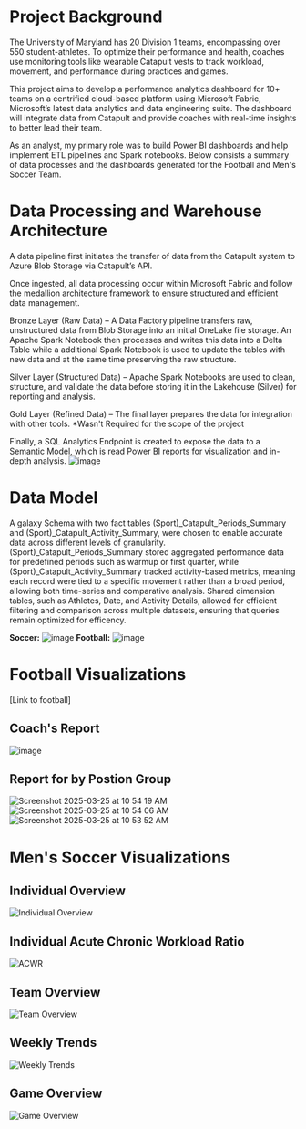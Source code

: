 # Project Background
The University of Maryland has 20 Division 1 teams, encompassing over 550 student-athletes. To optimize their performance and health, coaches use monitoring tools like wearable Catapult vests to track workload, movement, and performance during practices and games.

This project aims to develop a performance analytics dashboard for 10+ teams on a centrified cloud-based platform using Microsoft Fabric, Microsoft’s latest data analytics and data engineering suite. The dashboard will integrate data from Catapult and provide coaches with real-time insights to better lead their team.

As an analyst, my primary role was to build Power BI dashboards and help implement ETL pipelines and Spark notebooks. Below consists a summary of data processes and the dashboards generated for the Football and Men's Soccer Team.

# Data Processing and Warehouse Architecture
A data pipeline first initiates the transfer of data from the Catapult system to Azure Blob Storage via Catapult’s API.

Once ingested, all data processing occur within Microsoft Fabric and follow the medallion architecture framework to ensure structured and efficient data management.

Bronze Layer (Raw Data) – A Data Factory pipeline transfers raw, unstructured data from Blob Storage into an initial OneLake file storage. An Apache Spark Notebook then processes and writes this data into a Delta Table while a additional Spark Notebook is used to update the tables with new data and at the same time preserving the raw structure.

Silver Layer (Structured Data) – Apache Spark Notebooks are used to clean, structure, and validate the data before storing it in the Lakehouse (Silver) for reporting and analysis.

Gold Layer (Refined Data) – The final layer prepares the data for integration with other tools. *Wasn't Required for the scope of the project

Finally, a SQL Analytics Endpoint is created to expose the data to a Semantic Model, which is read Power BI reports for visualization and in-depth analysis.
![image](https://github.com/user-attachments/assets/fd0b18b9-ce0f-485e-ba95-b1c9bf717dec)

# Data Model
A galaxy Schema with two fact tables (Sport)_Catapult_Periods_Summary and (Sport)_Catapult_Activity_Summary, were chosen to enable accurate data across different levels of granularity. (Sport)_Catapult_Periods_Summary stored aggregated performance data for predefined periods such as warmup or first quarter, while (Sport)_Catapult_Activity_Summary tracked activity-based metrics, meaning each record were tied to a specific movement rather than a broad period, allowing both time-series and comparative analysis. Shared dimension tables, such as Athletes, Date, and Activity Details, allowed for efficient filtering and comparison across multiple datasets, ensuring that queries remain optimized for efficency. 

**Soccer:**
![image](https://github.com/user-attachments/assets/289cc0e0-2e20-41a5-99a1-fa5bdb6a21f9)
**Football:**
![image](https://github.com/user-attachments/assets/d4c6f7ac-796b-49d5-a553-399579ebc417)


# Football Visualizations
[Link to football]
## Coach's Report
![image](https://github.com/user-attachments/assets/1031618d-4beb-43b8-a576-1acae09cb16c)

## Report for by Postion Group
![Screenshot 2025-03-25 at 10 54 19 AM](https://github.com/user-attachments/assets/b1cdba40-2cee-4f09-ac6e-26b44e5599ab)
![Screenshot 2025-03-25 at 10 54 06 AM](https://github.com/user-attachments/assets/a23f0d13-d520-432f-a58d-f6211a376162)
![Screenshot 2025-03-25 at 10 53 52 AM](https://github.com/user-attachments/assets/e9b6795d-04ac-459a-af96-289acc51bae0)

# Men's Soccer Visualizations

## Individual Overview
![Individual Overview](https://github.com/user-attachments/assets/0162050f-1cf5-41a9-9087-d8bd1cc66e90)
## Individual Acute Chronic Workload Ratio
![ACWR](https://github.com/user-attachments/assets/292d2334-d225-411f-9bbf-bf2dfffa690c)
## Team Overview
![Team Overview](https://github.com/user-attachments/assets/bc8e880b-8861-4138-b94f-281167849787)
## Weekly Trends
![Weekly Trends](https://github.com/user-attachments/assets/a1a2a712-661b-4aba-b8ee-4b2eb224ccf1)
## Game Overview
![Game Overview](https://github.com/user-attachments/assets/ad8fb543-c999-4be8-8bee-d60e06eb8f6f)








